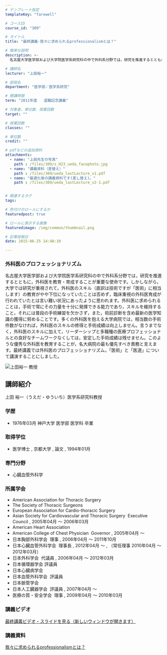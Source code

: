 ```yaml
---
# テンプレート指定
templateKey: "farewell"

# コースID
course_id: "309"

# タイトル
title: "最終講義-我々に求められるprofessionalismとは？"

# 簡単な説明
description: >-
  名古屋大学医学部および大学院医学系研究科の中で外科系分野では，研究を推進するとともに，外科医を教育・育成することが重要な使命です。しかしながら，大学では研究が重視されて，外科医のスキル（直訳は技術...

# 講師名
lecturer: "上田裕一"

# 部局名
department: "医学部／医学系研究"

# 開講時限
term: "2011年度	退職記念講義"

# 対象者、単位数、授業回数
target: ""

# 授業回数
classes: ""

# 単位数
credit: ""

# pdfなどの追加資料
attachments: 
  - name: "上田先生の写真" 
    path : /files/309/s_H23_ueda_facephoto.jpg
  - name: "講義資料（差替え）" 
    path : /files/309/ueda_lastLecture_v1.pdf
  - name: "最適化後の講義資料です(差し替え)。" 
    path : /files/309/ueda_lastLecture_v2-1.pdf


# 関連するタグ
tags:

# 色付けのロールにするか
featuredpost: true

# ロールに表示する画像
featuredimage: /img/common/thumbnail.png

# 記事投稿日
date: 2015-06-25 14:48:10

---
```

### 外科医のプロフェッショナリズム 

名古屋大学医学部および大学院医学系研究科の中で外科系分野では，研究を推進するとともに，外科医を教育・育成することが重要な使命です。しかしながら，大学では研究が重視されて，外科医のスキル（直訳は技術ですが「医術」に相当します）の教育がやや下位になっていたことは否めず，臨床重視の外科医育成が行われていたとは言い難い状況にあったように思われます。外科医に求められることは，手術で常にその力量を十分に発揮できる能力であり，スキルを維持すること，それには普段の手術練習を欠かさず，また，術前診断を含め最新の医学知識の獲得に努めることです。多くの外科医を抱える大学病院では，相当数の手術件数がなければ，外科医のスキルの修得と手術成績は向上しません。言うまでなく，外科医のスキルに加えて，リーダーシップと多職種の医療プロフェッショナルとの良好なチームワークなくしては，安定した手術成績は残せません。このような優秀な外科医を教育することが，名大病院の最も優先すべき責務と言えます。最終講義では外科医のプロフェッショナリズム，「医術」と「医道」について講演することにしました。

![上田裕一 教授](/files/309/s_H23_ueda_facephoto.jpg) 
## 講師紹介

上田 裕一（うえだ・ゆういち）医学系研究科教授 

### 学歴

  * 1976年03月 神戸大学 医学部 医学科 卒業

### 取得学位

  * 医学博士 , 京都大学 , 論文 , 1994年01月

### 専門分野

  * 心臓血管外科学

### 所属学会

  * American Association for Thoracic Surgery
  * The Society of Thoracic Surgeons
  * European Association for Cardio-thoracic Surgery
  * Asian Society for Cardiovascular and Thoracic Surgery  Executive Council , 2005年04月 〜 2006年03月
  * American Heart Association
  * American College of Chest Physician  Governor , 2005年04月 〜
  * 日本胸部外科学会  理事 , 2006年04月 〜 2011年10月
  * 日本心臓血管外科学会  理事長 , 2012年04月 〜 , （常任理事 2010年04月 〜 2012年03月）
  * 日本外科学会  代議員 , 2006年04月 〜 2012年03月
  * 日本循環器学会 評議員
  * 日本心臓病学会
  * 日本血管外科学会  評議員
  * 日本脈管学会
  * 日本人工臓器学会  評議員 , 2007年04月 〜
  * 医療の質・安全学会  理事 , 2009年04月 〜 2010年03月
### 講義ビデオ

[最終講義ビデオ・スライドを見る（新しいウィンドウが開きます）](http://ocw.nagoya-u.jp/resource/2011_lastlecture_ueda) 

### 講義資料


[我々に求められるprofessionalismとは？](/files/309/ueda_lastLecture_v2-1.pdf) 
